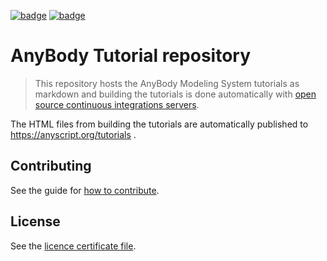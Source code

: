 [![badge](https://github.com/AnyBody/anybody-tutorial/workflows/Build%20Tutorials/badge.svg)](https://github.com/AnyBody/anybody-tutorial/actions)
[![badge](https://img.shields.io/website-up-down-green-red/http/shields.io.svg?label=Tutorial_website)](https://anyscript.org/tutorials/dev)

# AnyBody Tutorial repository

> This repository hosts the AnyBody Modeling System
> tutorials as markdown and building the tutorials is done
> automatically with [open source continuous integrations servers](https://github.com/AnyBody/anybody-tutorial/actions).

The HTML files from building the tutorials are automatically
published to <https://anyscript.org/tutorials> .

## Contributing

See the guide for [how to contribute](contributing.md).

## License

See the [licence certificate file].

[how to contribute]: contributing.rst
[licence certificate file]: LICENSE.txt
